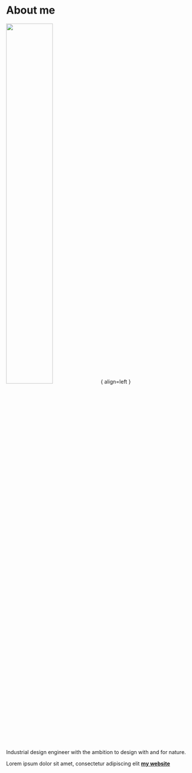 # About me

<img src="https://junebascaran.github.io/MDEF/images/About/IMG-1386.jpg" width=50% height=50%> { align=left }


Industrial design engineer with the ambition to design with and for nature.



Lorem ipsum dolor sit amet, consectetur adipiscing elit **[my website](https://community.emergentfutures.io/courses/5566525/content)**
